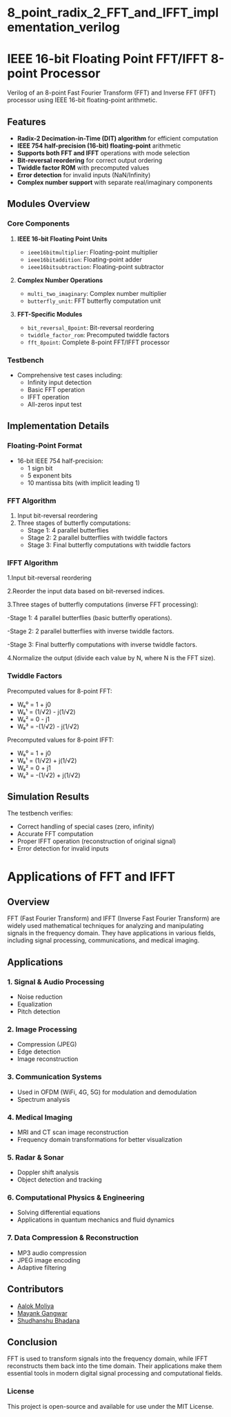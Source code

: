 # 8_point_radix_2_FFT_and_IFFT_implementation_verilog

# IEEE 16-bit Floating Point FFT/IFFT 8-point Processor

Verilog of an 8-point Fast Fourier Transform (FFT) and Inverse FFT (IFFT) processor using IEEE 16-bit floating-point arithmetic.

## Features

- **Radix-2 Decimation-in-Time (DIT) algorithm** for efficient computation
- **IEEE 754 half-precision (16-bit) floating-point** arithmetic
- **Supports both FFT and IFFT** operations with mode selection
- **Bit-reversal reordering** for correct output ordering
- **Twiddle factor ROM** with precomputed values
- **Error detection** for invalid inputs (NaN/Infinity)
- **Complex number support** with separate real/imaginary components

## Modules Overview

### Core Components

1. **IEEE 16-bit Floating Point Units**
   - `ieee16bitmultiplier`: Floating-point multiplier
   - `ieee16bitaddition`: Floating-point adder
   - `ieee16bitsubtraction`: Floating-point subtractor

2. **Complex Number Operations**
   - `multi_two_imaginary`: Complex number multiplier
   - `butterfly_unit`: FFT butterfly computation unit

3. **FFT-Specific Modules**
   - `bit_reversal_8point`: Bit-reversal reordering
   - `twiddle_factor_rom`: Precomputed twiddle factors
   - `fft_8point`: Complete 8-point FFT/IFFT processor

### Testbench
- Comprehensive test cases including:
  - Infinity input detection
  - Basic FFT operation
  - IFFT operation
  - All-zeros input test

## Implementation Details

### Floating-Point Format
- 16-bit IEEE 754 half-precision:
  - 1 sign bit
  - 5 exponent bits
  - 10 mantissa bits (with implicit leading 1)

### FFT Algorithm
1. Input bit-reversal reordering
2. Three stages of butterfly computations:
   - Stage 1: 4 parallel butterflies
   - Stage 2: 2 parallel butterflies with twiddle factors
   - Stage 3: Final butterfly computations with twiddle factors
### IFFT Algorithm
 1.Input bit-reversal reordering
 
 2.Reorder the input data based on bit-reversed indices.
 
 3.Three stages of butterfly computations (inverse FFT processing):
 
   -Stage 1: 4 parallel butterflies (basic butterfly operations).
   
   -Stage 2: 2 parallel butterflies with inverse twiddle factors.
   
   -Stage 3: Final butterfly computations with inverse twiddle factors.
   
 4.Normalize the output (divide each value by N, where N is the FFT size).
 
### Twiddle Factors
Precomputed values for 8-point FFT:
- W₈⁰ = 1 + j0
- W₈¹ = (1/√2) - j(1/√2)
- W₈² = 0 - j1
- W₈³ = -(1/√2) - j(1/√2)
  
Precomputed values for 8-point IFFT:
- W₈⁰ = 1 + j0
- W₈¹ = (1/√2) + j(1/√2)
- W₈² = 0 + j1
- W₈³ = -(1/√2) + j(1/√2)

## Simulation Results

The testbench verifies:
- Correct handling of special cases (zero, infinity)
- Accurate FFT computation
- Proper IFFT operation (reconstruction of original signal)
- Error detection for invalid inputs

# Applications of FFT and IFFT  

## Overview  
FFT (Fast Fourier Transform) and IFFT (Inverse Fast Fourier Transform) are widely used mathematical techniques for analyzing and manipulating signals in the frequency domain. They have applications in various fields, including signal processing, communications, and medical imaging.  

## Applications  

### 1. Signal & Audio Processing  
- Noise reduction  
- Equalization  
- Pitch detection  
### 2. Image Processing  
- Compression (JPEG)  
- Edge detection  
- Image reconstruction  
### 3. Communication Systems  
- Used in OFDM (WiFi, 4G, 5G) for modulation and demodulation  
- Spectrum analysis  
### 4. Medical Imaging  
- MRI and CT scan image reconstruction  
- Frequency domain transformations for better visualization  
### 5. Radar & Sonar  
- Doppler shift analysis  
- Object detection and tracking  
### 6. Computational Physics & Engineering  
- Solving differential equations  
- Applications in quantum mechanics and fluid dynamics  
### 7. Data Compression & Reconstruction  
- MP3 audio compression  
- JPEG image encoding  
- Adaptive filtering  

## Contributors  
- [Aalok Moliya](https://github.com/AalokMoliya)  
- [Mayank Gangwar](https://github.com/MayankGangwar1234)  
- [Shudhanshu Bhadana](https://github.com/SHUDHANSHU-BHADANA) 
## Conclusion  
FFT is used to transform signals into the frequency domain, while IFFT reconstructs them back into the time domain. Their applications make them essential tools in modern digital signal processing and computational fields.  

### License  
This project is open-source and available for use under the MIT License.
